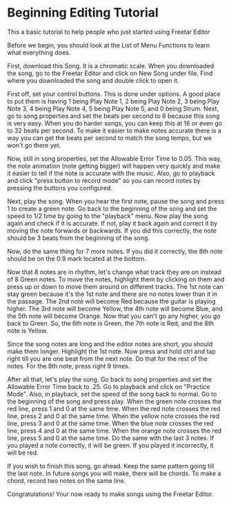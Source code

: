# Beginning Editing Tutorial #

This a basic tutorial to help people who just started using Freetar Editor

Before we begin, you should look at the List of Menu Functions to learn what everything does.

First, download this Song. It is a chromatic scale. When you downloaded the song, go to the Freetar Editor and click on New Song under file. Find where you downloaded the song and double click to open it.

First off, set your control buttons. This is done under options. A good place to put them is having 1 being Play Note 1, 2 being Play Note 2, 3 being Play Note 3, 4 being Play Note 4, 5 being Play Note 5, and 0 being Strum. Next, go to song properties and set the beats per second to 8 because this song is very easy. When you do harder songs, you can keep this at 16 or even go to 32 beats per second. To make it easier to make notes accurate there is a way you can get the beats per second to match the song tempo, but we won't go there yet.

Now, still in song properties, set the Allowable Error Time to 0.05. This way, the note animation (note getting bigger) will happen very quickly and make it easier to tell if the note is accurate with the music. Also, go to playback and click "press button to record mode" so you can record notes by pressing the buttons you configured.

Next, play the song. When you hear the first note, pause the song and press 1 to create a green note. Go back to the beginning of the song and set the speed to 1/2 time by going to the "playback" menu. Now play the song again and check if it is accurate. If not, play it back again and correct it by moving the note forwards or backwards. If you did this correctly, the note should be 3 beats from the beginning of the song.

Now, do the same thing for 7 more notes. If you did it correctly, the 8th note should be on the 0:9 mark located at the bottom.

Now that 8 notes are in rhythm, let's change what track they are on instead of 8 Green notes. To move the notes, highlight them by clicking on them and press up or down to move them around on different tracks. The 1st note can stay green because it's the 1st note and there are no notes lower than it in the passage. The 2nd note will become Red because the guitar is playing higher. The 3rd note will become Yellow, the 4th note will become Blue, and the 5th note will become Orange. Now that you can't go any higher, you go back to Green. So, the 6th note is Green, the 7th note is Red, and the 8th note is Yellow.

Since the song notes are long and the editor notes are short, you should make them longer. Highlight the 1st note. Now press and hold ctrl and tap right till you are one beat from the next note. Do that for the rest of the notes. For the 8th note, press right 9 times.

After all that, let's play the song. Go back to song properties and set the Allowable Error Time back to .25. Go to playback and click on "Practice Mode". Also, in playback, set the speed of the song back to normal. Go to the beginning of the song and press play. When the green note crosses the red line, press 1 and 0 at the same time. When the red note crosses the red line, press 2 and 0 at the same time. When the yellow note crosses the red line, press 3 and 0 at the same time. When the blue note crosses the red line, press 4 and 0 at the same time. When the orange note crosses the red line, press 5 and 0 at the same time. Do the same with the last 3 notes. If you played a note correctly, it will be green. If you played it incorrectly, it will be red.

If you wish to finish this song, go ahead. Keep the same pattern going till the last note. In future songs you will make, there will be chords. To make a chord, record two notes on the same line.

Congratulations! Your now ready to make songs using the Freetar Editor.
